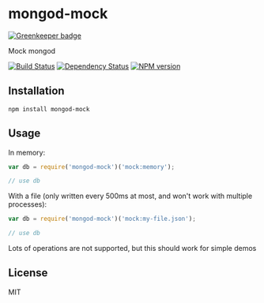 # mongod-mock

[![Greenkeeper badge](https://badges.greenkeeper.io/ForbesLindesay/mongod-mock.svg)](https://greenkeeper.io/)

Mock mongod

[![Build Status](https://img.shields.io/travis/ForbesLindesay/mongod-mock/master.svg)](https://travis-ci.org/ForbesLindesay/mongod-mock)
[![Dependency Status](https://img.shields.io/david/ForbesLindesay/mongod-mock.svg)](https://david-dm.org/ForbesLindesay/mongod-mock)
[![NPM version](https://img.shields.io/npm/v/mongod-mock.svg)](https://www.npmjs.org/package/mongod-mock)

## Installation

    npm install mongod-mock

## Usage

In memory:

```js
var db = require('mongod-mock')('mock:memory');

// use db
```

With a file (only written every 500ms at most, and won't work with multiple processes):

```js
var db = require('mongod-mock')('mock:my-file.json');

// use db
```

Lots of operations are not supported, but this should work for simple demos

## License

  MIT
